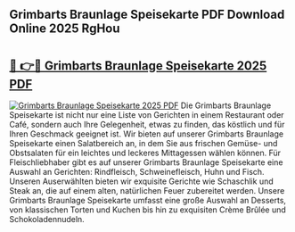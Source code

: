 ## Grimbarts Braunlage Speisekarte PDF Download Online 2025 RgHou

# <h2><a href="http://gc5kkdn.nevu.top/?p=Grimbarts+Braunlage+Speisekarte">🔗 👉🔴 Grimbarts Braunlage Speisekarte 2025 PDF</a></h2>

[![Grimbarts Braunlage Speisekarte 2025 PDF](https://i.imgur.com/dBaPXMq.png)](http://gc5kkdn.nevu.top/?p=Grimbarts+Braunlage+Speisekarte)
Die Grimbarts Braunlage Speisekarte ist nicht nur eine Liste von Gerichten in einem Restaurant oder Café, sondern auch Ihre Gelegenheit, etwas zu finden, das köstlich und für Ihren Geschmack geeignet ist. Wir bieten auf unserer Grimbarts Braunlage Speisekarte einen Salatbereich an, in dem Sie aus frischen Gemüse- und Obstsalaten für ein leichtes und leckeres Mittagessen wählen können. Für Fleischliebhaber gibt es auf unserer Grimbarts Braunlage Speisekarte eine Auswahl an Gerichten: Rindfleisch, Schweinefleisch, Huhn und Fisch. Unseren Auserwählten bieten wir exquisite Gerichte wie Schaschlik und Steak an, die auf einem alten, natürlichen Feuer zubereitet werden. Unsere Grimbarts Braunlage Speisekarte umfasst eine große Auswahl an Desserts, von klassischen Torten und Kuchen bis hin zu exquisiten Crème Brûlée und Schokoladennudeln.
